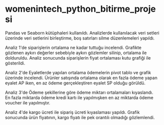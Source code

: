 # womenintech_python_bitirme_projesi

Pandas ve Seaborn kütüphaleri kullanıldı. 
Analizlerde kullanılacak veri setleri üzerinde veri setlerini birleştirme, boş satırları silme düzenlemeleri yapıldı. 

Analiz 1'de siparişlerin ortalama ne kadar tuttuğu incelendi. Grafikte gözlenen aykırı değerler sebebiyle aykırı gözlemler silinip, ortalama ile dolduruldu. Analiz sonucunda siparişlerin fiyat ortalaması kutu grafiği ile gösterildi. 

Analiz 2'de Eyaletlerde yapılan ortalama ödemelerin pivot tablo ve grafik üzerinde incelendi. Ürünler satışında ortalama olarak en fazla ödeme yapan eyalet AP iken, en az ödeme gerçekleştiren eyalet SP olduğu görüldü. 

Analiz 3'de Ödeme şekillerine göre ödeme miktarı ortalamaları kıyaslandı. En fazla miktarda ödeme kredi kartı ile yapılmışken en az miktarda ödeme voucher ile yapılmıştır.

Analiz 4'de kargo ücreti ile sipariş ücreti kıyaslaması yapıldı. Grafik sonucunda ürün fiyatının, kargo fiyatı ile pek orantılı olmadığı gözlemlendi. 
